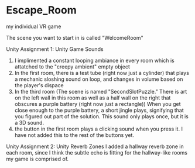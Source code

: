 # Escape_Room
 my individual VR game

The scene you want to start in is called "WelcomeRoom"

Unity Assignment 1: Unity Game Sounds
 1. I implimented a constant looping ambiance in every room which is attatched to the "creepy ambient" empty object
 2. In the first room, there is a test tube (right now just a cylinder) that plays a mechanic sloshing sound on loop, and changes in volume based on the player's dispace
 3. In the third room (The scene is named "SecondSlotPuzzle." There is art on the left wall in this room as well as a half wall on the right that obscures a purple battery (right now just a rectangle)) When you get close enough to the purple battery, a short jingle plays, signifying that you figured out part of the solution. This sound only plays once, but it is a 3D sound. 
 4. the button in the first room plays a clicking sound when you press it. I have not added this to the rest of the buttons yet.

 Unity Assignment 2: Unity Reverb Zones
 I added a hallway reverb zone in each room, since I think the subtle echo is fitting for the hallway-like rooms my game is comprised of.

